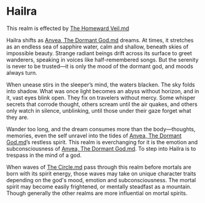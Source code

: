 # Hailra

This realm is effected by [The Homeward Veil.md](../Concepts/The%20Homeward%20Veil.md)

Hailra shifts as [Anvea, The Dormant God.md](../Gods/Wondrous%20Gods/Anvea%2C%20The%20Dormant%20God.md) dreams. At times, it stretches as an endless sea of sapphire water, calm and shallow, beneath skies of impossible beauty. Strange radiant beings drift across its surface to greet wanderers, speaking in voices like half-remembered songs. But the serenity is never to be trusted—it is only the mood of the dormant god, and moods always turn.

When unease stirs in the sleeper’s mind, the waters blacken. The sky folds into shadow. What was once light becomes an abyss without horizon, and in it, vast eyes blink open. They fix on travelers without mercy. Some whisper secrets that corrode thought, others scream until the air quakes, and others only watch in silence, unblinking, until those under their gaze forget what they are.

Wander too long, and the dream consumes more than the body—thoughts, memories, even the self unravel into the tides of [Anvea, The Dormant God.md](../Gods/Wondrous%20Gods/Anvea%2C%20The%20Dormant%20God.md)’s restless spirit. This realm is everchanging for it is the emotion and subconsciousness of [Anvea, The Dormant God.md](../Gods/Wondrous%20Gods/Anvea%2C%20The%20Dormant%20God.md). To step into Hailra is to trespass in the mind of a god.

When waves of [The Circle.md](../Concepts/The%20Circle.md) pass through this realm before mortals are born with its spirit energy, those waves may take on unique character traits depending on the god's mood, emotion and subconsciousness. The mortal spirit may become easily frightened, or mentally steadfast as a mountain. Though generally the other realms are more influential on mortal spirits.